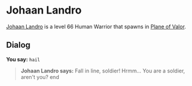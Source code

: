 # Johaan Landro



[Johaan Landro](/npc/208056) is a level 66 Human Warrior that spawns in [Plane of Valor](/zone/208).



## Dialog

**You say:** `hail`



>**Johaan Landro says:** Fall in line, soldier!  Hrmm... You are a soldier, aren't you?
end
